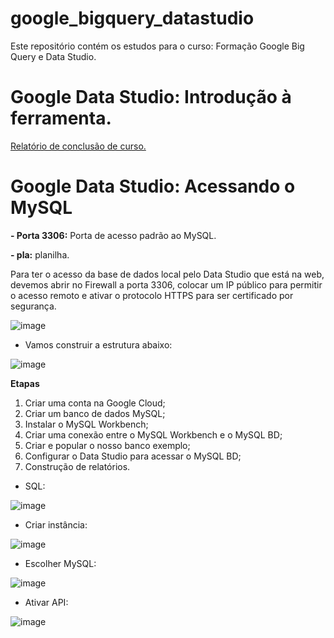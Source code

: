# google_bigquery_datastudio
Este repositório contém os estudos para o curso: Formação Google Big Query e Data Studio. 

# Google Data Studio: Introdução à ferramenta. 

[Relatório de conclusão de curso.](https://datastudio.google.com/reporting/e5b74b36-82e9-44eb-8742-4480975384ba)

# Google Data Studio: Acessando o MySQL

**- Porta 3306:** Porta de acesso padrão ao MySQL.

**- pla:** planilha.

Para ter o acesso da base de dados local pelo Data Studio que está na web, devemos abrir no Firewall a porta 3306, colocar um IP público para permitir o acesso remoto e ativar o protocolo HTTPS para ser certificado por segurança.

![image](https://user-images.githubusercontent.com/81119854/156402197-417a3bfb-8280-425f-bb69-27c41852fa0d.png)

- Vamos construir a estrutura abaixo: 

![image](https://user-images.githubusercontent.com/81119854/156403437-fb83fac1-e505-419b-bfc9-a5dbe1463272.png)

**Etapas** 

1. Criar uma conta na Google Cloud;
2. Criar um banco de dados MySQL;
3. Instalar o MySQL Workbench;
4. Criar uma conexão entre o MySQL Workbench e o MySQL BD;
5. Criar e popular o nosso banco exemplo;
6. Configurar o Data Studio para acessar o MySQL BD;
7. Construção de relatórios. 

- SQL:

![image](https://user-images.githubusercontent.com/81119854/156418277-b4d20712-1f1d-419c-a0d9-19c395644b3a.png)

- Criar instância:

![image](https://user-images.githubusercontent.com/81119854/156418531-e4060908-00fc-4844-a813-8cb6784e3014.png)

- Escolher MySQL:

![image](https://user-images.githubusercontent.com/81119854/156418678-a2441fc1-ecf2-430b-9a4b-5bd7ee0703fe.png)

- Ativar API:

![image](https://user-images.githubusercontent.com/81119854/156418893-01a6b503-234b-4a64-bc33-796860b6e4ab.png)
